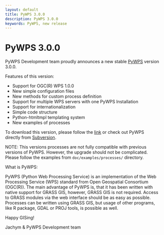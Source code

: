 ```yaml
---
layout: default
title: PyWPS 3.0.0
description: PyWPS 3.0.0
keywords: PyWPS, new release
---
```


# PyWPS 3.0.0

PyWPS Development team proudly announces a new stable [PyWPS](http://pywps.wald.intevation.org) version 3.0.0.

Features of this version:

- Support for OGC(R) WPS 1.0.0
- New simple configuration files
- New methods for custom process definition
- Support for multiple WPS servers with one PyWPS Installation
- Support for internationalization
- Simple code structure
- Python-htmltmpl templating system
- New examples of processes

To download this version, please follow the [link](http://wald.intevation.org/frs/download.php/525/pywps-3.0.0.tar.gz) or check out PyWPS directly from [Subversion](https://svn.wald.intevation.org/svn/pywps/tags/pywps-3.0.0).

NOTE: This versions processes are not fully compatible with previous versions of PyWPS. However, the upgrade should not be complicated. Please follow the examples from `doc/examples/processes/` directory.

What is PyWPS:

PyWPS (Python Web Processing Service) is an implementation of the Web Processing Service (WPS) standard from Open Geospatial Consortium (OGC(R)). The main advantage of PyWPS is, that it has been written with native support for GRASS GIS, however, GRASS GIS is not required. Access to GRASS modules via the web interface should be as easy as possible. Processes can be written using GRASS GIS, but usage of other programs, like R package, GDAL or PROJ tools, is possible as well.

Happy GISing!

Jachym & PyWPS Development team
